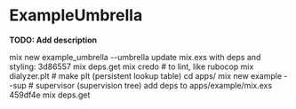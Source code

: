 # ExampleUmbrella

**TODO: Add description**

mix new example_umbrella --umbrella
update mix.exs with deps and styling: 3d86557
mix deps.get
mix credo # to lint, like rubocop
mix dialyzer.plt # make plt (persistent lookup table)
cd apps/
mix new example --sup # supervisor (supervision tree)
add deps to apps/example/mix.exs 459df4e
mix deps.get
